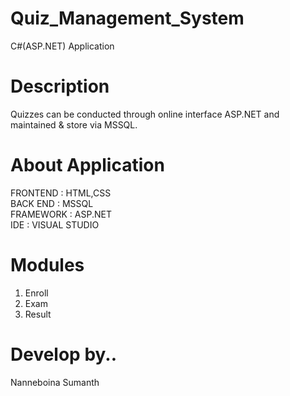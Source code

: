 # Quiz_Management_System
C#(ASP.NET) Application

# Description 
Quizzes can be conducted through online interface ASP.NET and maintained & store via MSSQL.

# About Application
FRONTEND	:	HTML,CSS<br />
BACK END	:	MSSQL<br />
FRAMEWORK : ASP.NET<br />
IDE       : VISUAL STUDIO<br />

# Modules
1) Enroll 
2) Exam 
3) Result

# Develop by..
Nanneboina Sumanth


